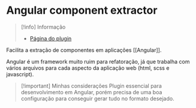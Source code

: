 # Angular component extractor

> [!info] Informação
> - [Página do plugin](https://marketplace.visualstudio.com/items?itemName=PKief.angular-component-extractor)

Facilita a extração de componentes em aplicações [[Angular]].

Angular é um framework muito ruim para refatoração, já que trabalha com vários arquivos para cada aspecto da aplicação web (html, scss e javascript).

> [!important] Minhas considerações
> Plugin essencial para desenvolvimento em Angular, porém precisa de uma boa configuração para conseguir gerar tudo no formato desejado.
